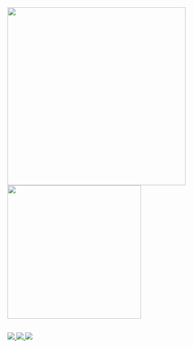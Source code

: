 <a href="https://github.com/anuraghazra/github-readme-stats">
  <img align="center" src="https://github-readme-stats.vercel.app/api?username=luemmelsec&show_icons=true&theme=cobalt" width=400/>
</a>
<a href="https://github.com/anuraghazra/convoychat">
  <img align="center" src="https://github-readme-stats.vercel.app/api/top-langs/?username=luemmelsec&theme=cobalt&layout=compact" width=300 />
</a>

<br>
<br>
<p align="left">
    <a href="https://github.com/luemmelsec/github-readme-stats/actions">
      <img src="https://img.shields.io/twitter/follow/TheLuemmel?style=flat-square" />
    </a>
    <a href="https://codecov.io/gh/luemmelsec/github-readme-stats">
      <img src="https://img.shields.io/github/followers/LuemmelSec?label=follow%20github&style=flat-square" />
    </a>
    <a href="https://github.com/luemmelsec/github-readme-stats/issues">
      <img src="https://komarev.com/ghpvc/?username=LuemmelSec&label=Profile%20views&color=0e75b6&style=flat" />
    </a>
  </p>
